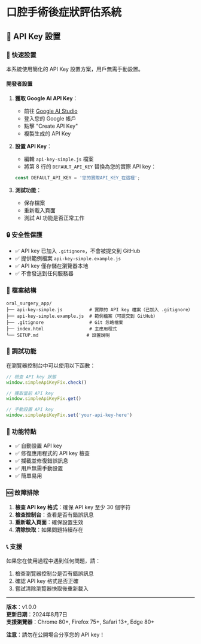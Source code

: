 # 口腔手術後症狀評估系統

## 🔑 API Key 設置

### 🚀 快速設置

本系統使用簡化的 API Key 設置方案，用戶無需手動設置。

#### 開發者設置

1. **獲取 Google AI API Key**：
   - 前往 [Google AI Studio](https://makersuite.google.com/app/apikey)
   - 登入您的 Google 帳戶
   - 點擊 "Create API Key"
   - 複製生成的 API Key

2. **設置 API Key**：
   - 編輯 `api-key-simple.js` 檔案
   - 將第 8 行的 `DEFAULT_API_KEY` 替換為您的實際 API key：
   ```javascript
   const DEFAULT_API_KEY = '您的實際API_KEY_在這裡';
   ```

3. **測試功能**：
   - 保存檔案
   - 重新載入頁面
   - 測試 AI 功能是否正常工作

### 🔒 安全性保護

- ✅ API key 已加入 `.gitignore`，不會被提交到 GitHub
- ✅ 提供範例檔案 `api-key-simple.example.js`
- ✅ API key 僅存儲在瀏覽器本地
- ✅ 不會發送到任何服務器

### 📁 檔案結構

```
oral_surgery_app/
├── api-key-simple.js          # 實際的 API key 檔案（已加入 .gitignore）
├── api-key-simple.example.js  # 範例檔案（可提交到 GitHub）
├── .gitignore                 # Git 忽略檔案
├── index.html                 # 主應用程式
└── SETUP.md                  # 設置說明
```

### 🧪 調試功能

在瀏覽器控制台中可以使用以下函數：

```javascript
// 檢查 API key 狀態
window.simpleApiKeyFix.check()

// 獲取當前 API key
window.simpleApiKeyFix.get()

// 手動設置 API key
window.simpleApiKeyFix.set('your-api-key-here')
```

### 🔧 功能特點

- ✅ 自動設置 API key
- ✅ 修復應用程式的 API key 檢查
- ✅ 攔截並修復錯誤訊息
- ✅ 用戶無需手動設置
- ✅ 簡單易用

### 🆘 故障排除

1. **檢查 API key 格式**：確保 API key 至少 30 個字符
2. **檢查控制台**：查看是否有錯誤訊息
3. **重新載入頁面**：確保設置生效
4. **清除快取**：如果問題持續存在

### 📞 支援

如果您在使用過程中遇到任何問題，請：

1. 檢查瀏覽器控制台是否有錯誤訊息
2. 確認 API key 格式是否正確
3. 嘗試清除瀏覽器快取後重新載入

---

**版本**：v1.0.0  
**更新日期**：2024年8月7日  
**支援瀏覽器**：Chrome 80+, Firefox 75+, Safari 13+, Edge 80+

**注意**：請勿在公開場合分享您的 API key！
